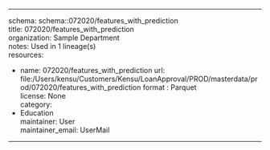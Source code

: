 


---  
schema: schema::072020/features_with_prediction  
title: 072020/features_with_prediction  
organization: Sample Department  
notes: Used in 1 lineage(s)  
resources:  
  - name: 072020/features_with_prediction 
    url: file:/Users/kensu/Customers/Kensu/LoanApproval/PROD/masterdata/prod/072020/features_with_prediction 
    format : Parquet  
license: None  
category:
  - Education  
maintainer: User  
maintainer_email: UserMail  
---